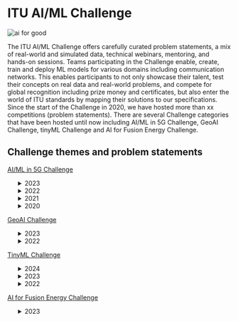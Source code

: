 # ITU AI/ML Challenge
![ai for good](https://github.com/Carolynshexiu/AI-ML-in-5G-Challenge.github.io/assets/162329150/19005290-7d84-45cc-b252-d1bab804dd62)


The ITU AI/ML Challenge offers carefully curated problem statements, a mix of real-world and simulated data, technical webinars, mentoring, and hands-on sessions. Teams participating in the Challenge enable, create, train and deploy ML models for various domains including communication networks. This enables participants to not only showcase their talent, test their concepts on real data and real-world problems, and compete for global recognition including prize money and certificates, but also enter the world of ITU standards by mapping their solutions to our specifications.
Since the start of the Challenge in 2020, we have hosted more than xx competitions (problem statements). There are several Challenge categories that have been hosted until now including AI/ML in 5G Challenge, GeoAI Challenge, tinyML Challenge and AI for Fusion Energy Challenge.

<h2>Challenge themes and problem statements</h2>
<p><a href="https://aiforgood.itu.int/about-ai-for-good/aiml-in-5g-challenge/">AI/ML in 5G Challenge</a></p>
<ul>   
<details>
  <summary>2023</summary>
  <ul>
<li><p><a href="https://challenge.aiforgood.itu.int/match/matchitem/83">62.AI/ML for 5G-Energy Consumption Modelling</a>---<strong>curated by Huawei</strong></li></p>
<li><p><a href="https://challenge.aiforgood.itu.int/match/matchitem/63">61. Depth Map Estimation in 6G mmWave systems</a>---<strong>curated by NIST</strong></li></p>
<li><p><a href="https://zindi.africa/competitions/fault-impact-analysis-towards-service-oriented-network-operation-maintenance/data">60. Fault Impact Analysis: Towards Service-Oriented Network Operation & Maintenance</a>---<strong>curated by Huawei</strong></li></p>
<li><p><a href="https://bnn.upc.edu/challenge/gnnet2023/">59. Graph Neural Networking Challenge 2023 - Creating a Network Digital Twin with Real Network Data</a>---<strong>curated by BNN-UPC</strong></li></p>  
<li><p><a href="https://challenge.aiforgood.itu.int/match/matchitem/81">58. Intrusion and Vulnerability Detection in Software-Defined Networks (SDN)</a>---<strong>curated by ULAK Comm.</strong></li></p>  
<li><p><a href="https://challenge.aiforgood.itu.int/match/matchitem/80">57. Multi-environment automotive QoS prediction</a>---<strong>curated by Fraunhofer HHI</strong></li></p>  
<li><p><a href="https://zindi.africa/competitions/network-traffic-scenario-prediction-challenge">56. Network Traffic Scenario Prediction Challenge</a>---<strong>curated by ZTE</strong></li></p>  
<li><p><a href="https://zindi.africa/competitions/qos-prediction-challenge">55. QoS Prediction Challenge</a>---<strong>curated by Fraunhofer HHI</strong></li></p>  
<li><p><a href="https://zindi.africa/competitions/title-extraction-in-lecture-slides-challenge">53. Title Extraction in Lecture Slides Challenge</a>---<strong>curated by ITU</strong></li></p>  
<li><p><a href="https://challenge.aiforgood.itu.int/match/matchitem/84">53. Network failure classification model using network digital twin</a>---<strong>curated by KDDI</strong></li></p>  
<li><p><a href="https://challenge.aiforgood.itu.int/match/matchitem/90">52. Multi Modal V2V Beam Prediction Challenge 2023</a>---<strong>curated by Wireless Intelligence Lab - Arizona State University</strong></li></p>  
<li><p><a href="https://challenge.aiforgood.itu.int/match/matchitem/89">51. 3D Location Estimation Using RSSI of Wireless LAN</a>---<strong>curated by RISING - JAPAN</strong></li></p>  
<li><p><a href="https://www.itu.int/en/ITU-T/Workshops-and-Seminars/2023/1024/Documents/Session%202/Vishnu%20Ram.pdf">50. Build-a-thon 2023</a>---<strong>curated by ITU Focus Group on Autonomous Networks (FG-AN)</strong></li></p>  
  </ul>
</details>
  
<details>
  <summary>2022</summary>
  <ul>
<li><p><a href="https://challenge.aiforgood.itu.int/match/matchitem/68">49. BYOC: Build your own Closed loop</a>---<strong>curated by ITU Focus Group Autonomous Networks (FG-AN)</strong></li></p> 
<li><p><a href="https://challenge.aiforgood.itu.int/match/matchitem/73">48. Classification of Home Network Users to Improve User Experience</a>---<strong>curated by ZTE</strong></li></p> 
<li><p><a href="https://challenge.aiforgood.itu.int/match/matchitem/63">47. Depth Map Estimation in 6G mmWave systems</a>---<strong>curated by NIST</strong></li></p> 
<li><p><a href="https://challenge.aiforgood.itu.int/match/matchitem/60">46. Federated Traffic Prediction for 5G and Beyond</a>---<strong>curated by CTTC (Centre Tecnològic de Telecomunicacions de Catalunya)</strong></li></p> 
<li><p><a href="https://challenge.aiforgood.itu.int/match/matchitem/69">45. Graph Neural Networking Challenge 2022: Improving Network Digital Twins through Data-centric AI</a>---<strong>curated by BNN-UPC</strong></li></p> 
<li><p><a href="https://challenge.aiforgood.itu.int/match/matchitem/62">44. I/Q-based Beam Classification with the DeepBeam Dataset</a>---<strong>curated by Northeastern University</strong></li></p> 
<li><p><a href="https://challenge.aiforgood.itu.int/match/matchitem/65">43. Location Estimation Using RSSI of Wireless LAN in NLoS Environment</a>---<strong>curated by RISING</strong></li></p> 
<li><p><a href="https://challenge.aiforgood.itu.int/match/matchitem/66">42. Machine Learning for Throughput Prediction in Coordinated IEEE 802.11be Wi-Fi networks</a>---<strong>curated by UPF</strong></li></p> 
<li><p><a href="https://challenge.aiforgood.itu.int/match/matchitem/72">41. Multi Modal Beam Prediction Challenge 2022: Towards Generalization</a>---<strong>curated by Arizona State University</strong></li></p> 
<li><p><a href="https://challenge.aiforgood.itu.int/match/matchitem/64">40. Network failure prediction on CNFs 5GC with Linux eBPF</a>---<strong>curated by KDDI</strong></li></p> 
<li><p><a href="https://zindi.africa/competitions/next-gen-wifi-throughput-prediction-challenge">39. Next-Gen WiFi Throughput Prediction Challenge</a>---<strong>curated by ITU, UPF</strong></li></p> 
<li><p><a href="https://challenge.aiforgood.itu.int/match/matchitem/70">38. Non-linear Power Amplifier Behavioral Modeling to achieve higher energy efficiency in 5G RAN</a>---<strong>curated by ZTE</strong></li></p> 
<li><p><a href="https://challenge.aiforgood.itu.int/match/matchitem/74">37. "Slidin' videos": Slide Transition Detection and Title Extraction in Lecture Videos</a>---<strong>curated by ITU</strong></li></p> 
<li><p><a href="https://challenge.aiforgood.itu.int/match/matchitem/67">36. Synthetic Observability Data Generation using GANs</a>---<strong>curated by LF Networking</strong></li></p> 
  </ul>
</details>
<details>
  <summary>2021</summary>
  <ul>
<li><p><a href="https://challenge.aiforgood.itu.int/match/matchitem/43">35. Combinatorial Optimization Challenge: Delivery route optimization</a>---<strong>curated by ZTE</strong></li></p> 
<li><p><a href="https://challenge.aiforgood.itu.int/match/matchitem/37">34. Federated Learning for Spatial Reuse in a multi-BSS (Basic Service Set) scenario</a>---<strong>curated by UPF</strong></li></p> 
<li><p><a href="https://challenge.aiforgood.itu.int/match/matchitem/42">33. Forecasting Model for Service Allocation Network Using Traffic Recognition</a>---<strong>curated by SPbSUT</strong></li></p> 
<li><p><a href="https://challenge.aiforgood.itu.int/match/matchitem/31">32. Graph Neural Networking Challenge 2021: Creating a Scalable Network Digital Twin</a>---<strong>curated by BNN-UPC</strong></li></p> 
<li><p><a href="https://challenge.aiforgood.itu.int/match/matchitem/34">31. Lightning-Fast Modulation Classification with Hardware-Efficient Neural Networks</a>---<strong>curated by Xilinx</strong></li></p>
<li><p><a href="https://challenge.aiforgood.itu.int/match/matchitem/58">30. Location estimation using RSSI of wireless LAN</a>---<strong>curated by RISING</strong></li></p> 
<li><p><a href="https://challenge.aiforgood.itu.int/match/matchitem/40">29. ML5G-PHY-Localization: Multidevice localization with mmWave signals in a factory environment</a>---<strong>curated by NC State University</strong></li></p> 
<li><p><a href="https://challenge.aiforgood.itu.int/match/matchitem/39">28. ML5G-PHY-Reinforcement learning: scheduling and resource allocation</a>---<strong>curated by UFPA</strong></li></p> 
<li><p><a href="https://challenge.aiforgood.itu.int/match/matchitem/33">27. Network anomaly detection based on logs</a>---<strong>curated by China Unicom</strong></li></p> 
<li><p><a href="https://challenge.aiforgood.itu.int/match/matchitem/57">26. Network failure detection and root cause analysis in 5GC by NFV-based test environment</a>---<strong>curated by KDDI</strong></li></p> 
<li><p><a href="https://challenge.aiforgood.itu.int/match/matchitem/45">25. Build-a-thon(PoC) Network resource allocation for emergency management based on closed loop analysis</a>---<strong>curated by ITU Focus Group on Autonomous Networks (FG-AN)</strong></li></p> 
<li><p><a href="https://challenge.aiforgood.itu.int/match/matchitem/35">24. Radio Link Failure Prediction</a>---<strong>curated by Turkcell</strong></li></p> 
<li><p><a href="https://challenge.aiforgood.itu.int/match/matchitem/41">23. RF-Sensor Based Human Activity Recognition</a>---<strong>curated by The University of Alabama</strong></li></p> 
<li><p><a href="https://challenge.aiforgood.itu.int/match/matchitem/38">22. WALDO (Wireless Artificial intelligence Location DetectiOn): sensing using mmWave communications and ML.</a>---<strong>curated by NIST</strong></li></p> 
  </ul>
</details>
<details>
  <summary>2020</summary>  
  <ul>
<li><p><a href="https://sites.google.com/view/iitd5g/challenge-problems/5g-ai-smart-transportation">21. 5G+AI (Smart Transportation)</a>---<strong>curated by JNU,IIT/Delhi</strong></li></p> 
<li>20. 5G+AI+AR (Zhejiang Division)---<strong> curated by China Unicom</strong></li>
<li>19. Analysis on route information failure in IP core networks by NFV-based test environment ---<strong>curated by KDDI</strong> </li>
<li>18. Compression of Deep Learning models---<strong>curated by ZTE</strong></li>
<li><p><a href="https://www.lyit.ie/LYIT-ITU-T-AI-Challenge">17.Demonstration of MLFO capabilities via reference implementations</a>---<strong>curated by Letterkenny Institute of Technology, Co. Donegal</strong></li></p> 
<li><p><a href="https://wiki.lfaidata.foundation/display/ADLIK/2020+DNN+Inference+Optimization+Challenge">16. DNN Inference Optimization Challenges</a>---<strong>curated by ADLIK, ZTE</strong></li></p> 
<li>15. Energy-Saving Prediction of Base Station Cells in Mobile Communication Network---<strong>curated by China Unicom</strong></li>
<li>14. Fault Localization of Loop Network Devices based on MEC Platform ---<strong>curated by China Unicom</strong></li>
<li><p><a href="https://www.upf.edu/web/wnrg/2020-edition">13. Improving the capacity of IEEE 802.11 WLANs through machine learning</a>---<strong>curated by UPF</strong></li></p> 
<li>12. ML5G-PHY -Beam-Selection: Machine Learning Applied to the Physical Layer of Millimeter-Wave MIMO Sytems---<strong>curated by UFPA</strong></li>
<li>11. ML5G-PHY- Channel Estimation @NCSU: Machine Learning Applied to the Physical Layer of Millimeter-Wave MIMO Systems at North Carolina State University---<strong> curated by NC State University</strong></li>
<li><p><a href="https://sites.google.com/view/iitd5g/challenge-problems/privacy-preserving-aiml-in-5g-networks-for-healthcare-applications">10. Network State Estimation by Analyzing Raw Video Data</a>---<strong> curated by NEC</strong></li></p> 
<li>9. Network topology optimization ---<strong> curated by China Mobile</strong></li>
<li>8. Out of Service(OOS) Alarm Prediction of 4/5G Network Base Station ---<strong> curated by China Mobile</strong></li>
<li><p><a href="https://sites.google.com/view/iitd5g/challenge-problems/privacy-preserving-aiml-in-5g-networks-for-healthcare-applications">7. Privacy Preserving AI/ML in 5G networks for healthcare applications</a>---<strong> curated by C-DOT, IIT/Delhi</strong></li></p> 
<li><p><a href="https://www.itu.int/en/ITU-T/AI/challenge/2020/Pages/Turkcell.aspx">6. Using Weather Info for Radio Link Failure Prediction Challenge</a>---<strong> curated by Turkcell</strong></li></p> 
<li><p><a href="https://sites.google.com/view/iitd5g/challenge-problems/shared-experience-using-5g-ai-3d-augmented-virtual-reality">5. Shared Experience Using 5G+AI (3D Augmented + Virtual Reality)</a>---<strong> curated by Hike, IIT/Delhi</strong></li></p> 
<li><p><a href="http://itu-ai-challenge.sut.ru/">4. Traffic recognition and long-term traffic forecasting based on AI algorithms and metadata for 5G/IMT-2020 and beyond</a>---<strong> curated by SPbSUT</strong></li></p> 
<li><p><a href="https://bnn.upc.edu/challenge/gnnet2020/">3. Graph Neural Networking Challenge</a>---<strong> curated by BNN, UPC</strong></li></p> 
<li><p><a href="https://sites.google.com/view/iitd5g/challenge-problems/improving-video-conferencing-and-collaboration">2. Improving experience and enhancing immersiveness of Video conferencing and collaboration</a>---<strong> curated by Dview</strong></li></p> 
<li><p><a href="https://sites.google.com/view/iitd5g/challenge-problems/5g-mlai-dynamic-spectrum-access">1. 5G+ML/AI (Dynamic Spectrum Access)</a>---<strong> curated by IITD</strong></li></p>  
  </ul>
</details>
</ul>
<p><a href="https://aiforgood.itu.int/about-ai-for-good/geoai-challenge">GeoAI Challenge</a></p>
<ul>
<details> 
  <summary>2023</summary>
  <ul>
<li><p><a href="https://zindi.africa/competitions/geoai-challege-location-mention-recognition-from-social-media">9. GeoAI Challenge Location Mention Recognition from Social Media</a>--- <strong> curated by QCRI, QU, Qen Labs Inc.</strong></li></p> 
<li><p><a href="https://zindi.africa/competitions/geoai-challenge-estimating-soil-parameters-from-hyperspectral-images">8. GeoAI Challenge Estimating Soil Parameters from Hyperspectral Images</a>---<strong> curated by ESA (European Space Agency)</strong></li></p> 
<li><p><a href="https://zindi.africa/competitions/geoai-challenge-for-air-pollution-susceptibility-mapping">7. GeoAI Challenge for Air Pollution Susceptibility Mapping</a>---<strong> curated by   GEOlab at Polytechnic di Milano</strong></li></p> 
<li><p><a href="https://zindi.africa/competitions/geo-ai-challenge-for-cropland-mapping-with-satellite-imagery">6. GeoAI Challenge for Cropland Mapping</a>---<strong> curated by UNODC, FAO</strong></li></p> 
<li><p><a href="https://zindi.africa/competitions/geo-ai-challenge-for-landslide-susceptibility-mapping">5. GeoAI Challenge for Landslide Susceptibility Mapping</a>---<strong> curated by GEOlab at Polytechnic di Milano</strong></li></p> 
  </ul>
</details>
<details>
  <summary>2022</summary> 
  <ul>
<li>4.IndabaX Tanzania: Location Mention Recognition from Social Media Crisis-related Text---<strong> curated by ITU and Qatar University</strong></li>
<li><p><a href="https://geoaichallenge.aiforgood.itu.int/match/matchitem/61">3. Cropland mapping with satellite imagery</a>---<strong> curated by FAO</strong></li></p> 
<li><p><a href="https://geoaichallenge.aiforgood.itu.int/match/matchitem/64">2. Location Mention Recognition from Social Media Crisis-related Text</a>---<strong> curated by Qatar Computing Research Institute (QCRI, HBKU), and Qatar University (QU)</strong></li></p> 
<li><p><a href="https://geoaichallenge.aiforgood.itu.int/match/matchitem/62">1. School mapping with big data</a>---<strong> curated by UNICEF</strong></li></p> 
  </ul>
</details>
</ul>
<p><a href="https://aiforgood.itu.int/about-ai-for-good/tinyml-challenge/">TinyML Challenge</a></p> 
<ul>
 <details>
  <summary>2024</summary>
 <ul>
<li><p><a href="https://challenge.aiforgood.itu.int/match/matchitem/91">5. Next-Gen tinyML Smart Weather Station Challenge</a>---<strong> curated by CSEM</strong></li></p> 
 </ul>
</details>
  <details>
  <summary>2023</summary>
  <ul>
<li><p><a href="https://challenge.aiforgood.itu.int/match/matchitem/85?_ga=2.109206273.581721846.1709562945-2133877621.1709562945">4. Next-Gen tinyML Smart Weather Station</a>---<strong> curated by CSEM, tinyML Foundation</strong></li></p> 
<li><p><a href="https://challenge.aiforgood.itu.int/match/matchitem/87">3. Scalable and High-Performance TinyML Solutions for Plant Disease Detection</a>---<strong> curated by ITU</strong></li></p> 
<li><p><a href="https://challenge.aiforgood.itu.int/match/matchitem/88">2. Scalable and High-Performance TinyML Solutions for Wildlife Monitoring</a>---<strong> curated by ITU</strong></li></p> 
  </ul>
</details>
<details>
  <summary>2022</summary>
  <ul>
    <li><p><a href="https://challenge.aiforgood.itu.int/match/matchitem/71">1. Smart Weather Station Challenge</a>---<strong>curated by TinyML Foundation</strong></li></p> 
  </ul>
</details>
</ul>
<p><a href="https://aiforgood.itu.int/about-ai-for-good/ai-for-fusion-energy-challenge/">AI for Fusion Energy Challenge</a></p>
<ul>
<details>
  <summary>2023</summary>
  <ul>
    <li><p><a href="https://zindi.africa/competitions/multi-machine-disruption-prediction-challenge">1. Multi-Machine Disruption Prediction Challenge for Fusion Energy</a>---<strong>curated by ITU, IAEA, PSFC, HUAZHONG UNIVERSITY OF SCIENCE AND TECHNOLOGY</strong></li></p> 
  </ul>
</details>
</ul>

